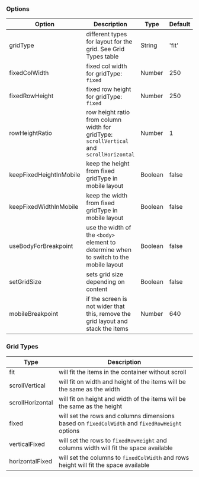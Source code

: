### Options

| Option                  | Description                                                                              | Type    | Default |
| ----------------------- | ---------------------------------------------------------------------------------------- | ------- | ------- |
| gridType                | different types for layout for the grid. See Grid Types table                            | String  | 'fit'   |
| fixedColWidth           | fixed col width for gridType: `fixed`                                                    | Number  | 250     |
| fixedRowHeight          | fixed row height for gridType: `fixed`                                                   | Number  | 250     |
| rowHeightRatio          | row height ratio from column width for gridType: `scrollVertical` and `scrollHorizontal` | Number  | 1       |
| keepFixedHeightInMobile | keep the height from fixed gridType in mobile layout                                     | Boolean | false   |
| keepFixedWidthInMobile  | keep the width from fixed gridType in mobile layout                                      | Boolean | false   |
| useBodyForBreakpoint    | use the width of the `<body>` element to determine when to switch to the mobile layout   | Boolean | false   |
| setGridSize             | sets grid size depending on content                                                      | Boolean | false   |
| mobileBreakpoint        | if the screen is not wider that this, remove the grid layout and stack the items         | Number  | 640     |

### Grid Types

| Type             | Description                                                                                    |
| ---------------- | ---------------------------------------------------------------------------------------------- |
| fit              | will fit the items in the container without scroll                                             |
| scrollVertical   | will fit on width and height of the items will be the same as the width                        |
| scrollHorizontal | will fit on height and width of the items will be the same as the height                       |
| fixed            | will set the rows and columns dimensions based on `fixedColWidth` and `fixedRowHeight` options |
| verticalFixed    | will set the rows to `fixedRowHeight` and columns width will fit the space available           |
| horizontalFixed  | will set the columns to `fixedColWidth` and rows height will fit the space available           |
